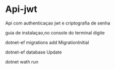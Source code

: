 # Api-jwt
Api com authenticaçao jwt e criptografia de senha

guia de instalaçao,no console do terminal digite

dotnet-ef migrations add MigrationInitial

dotnet-ef database Update

dotnet wath run
